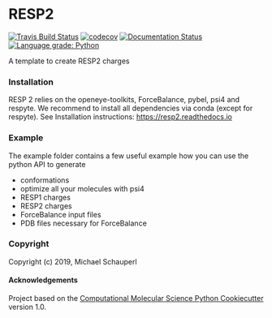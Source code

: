 RESP2
==============================
[//]: # (Badges)
[![Travis Build Status](https://travis-ci.com/MSCHAUPERL/RESP2.png)](https://travis-ci.com/MSCHAUPERL/RESP2)
[![codecov](https://codecov.io/gh/MSCHAUPERL/RESP2/branch/master/graph/badge.svg)](https://codecov.io/gh/MSCHAUPERL/RESP2/branch/master)
[![Documentation Status](https://readthedocs.org/projects/resp2/badge/?version=latest)](https://resp2.readthedocs.io/en/latest/?badge=latest)
[![Language grade: Python](https://img.shields.io/lgtm/grade/python/g/MSchauperl/RESP2.svg?logo=lgtm&logoWidth=18)](https://lgtm.com/projects/g/MSchauperl/RESP2/context:python)

A template to create RESP2 charges


### Installation
RESP 2 relies on the openeye-toolkits, ForceBalance, pybel, psi4 and respyte. 
We recommend to install all dependencies via conda (except for respyte). 
See Installation instructions: https://resp2.readthedocs.io


### Example

The example folder contains a few useful example how you can use the python API to generate
 
 - conformations
 - optimize all your molecules with psi4
 - RESP1 charges
 - RESP2 charges
 - ForceBalance input files
 - PDB files necessary for ForceBalance 


### Copyright

Copyright (c) 2019, Michael Schauperl


#### Acknowledgements
 
Project based on the 
[Computational Molecular Science Python Cookiecutter](https://github.com/molssi/cookiecutter-cms) version 1.0.
